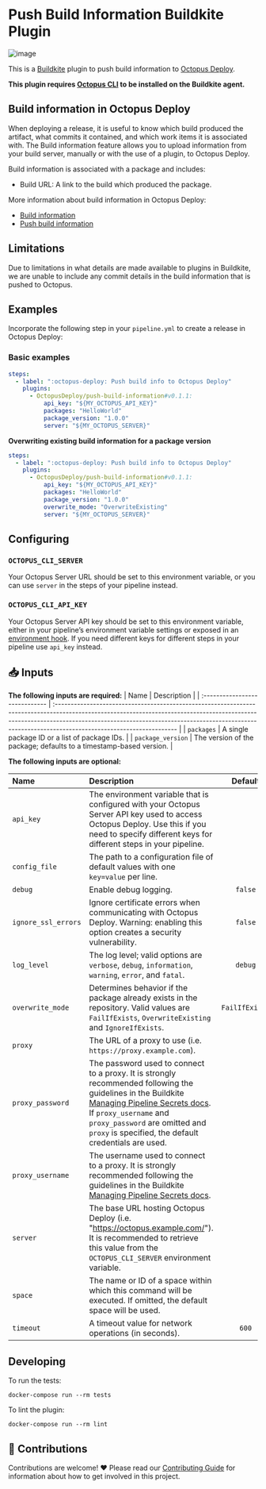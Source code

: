 # Push Build Information Buildkite Plugin

![image](https://user-images.githubusercontent.com/71493/153728135-2c803276-3dfe-4a9d-899d-2ca9dcc05cce.png)

This is a [Buildkite](https://buildkite.com/) plugin to push build information to [Octopus Deploy](https://octopus.com/).

**This plugin requires [Octopus CLI](https://octopus.com/downloads/octopuscli) to be installed on the Buildkite agent.**

## Build information in Octopus Deploy

When deploying a release, it is useful to know which build produced the artifact, what commits it contained, and which work items it is associated with. The Build information feature allows you to upload information from your build server, manually or with the use of a plugin, to Octopus Deploy.

Build information is associated with a package and includes:

- Build URL: A link to the build which produced the package.

More information about build information in Octopus Deploy:

- [Build information](https://octopus.com/docs/packaging-applications/build-servers/build-information)
- [Push build information](https://octopus.com/docs/octopus-rest-api/octopus-cli/build-information)

## Limitations

Due to limitations in what details are made available to plugins in Buildkite, we are unable to include any commit details in the build information that is pushed to Octopus.

## Examples

Incorporate the following step in your `pipeline.yml` to create a release in Octopus Deploy:

### Basic examples

```yml
steps:
  - label: ":octopus-deploy: Push build info to Octopus Deploy"
    plugins:
      - OctopusDeploy/push-build-information#v0.1.1:
          api_key: "${MY_OCTOPUS_API_KEY}"
          packages: "HelloWorld"
          package_version: "1.0.0"
          server: "${MY_OCTOPUS_SERVER}"
```

**Overwriting existing build information for a package version**

```yml
steps:
  - label: ":octopus-deploy: Push build info to Octopus Deploy"
    plugins:
      - OctopusDeploy/push-build-information#v0.1.1:
          api_key: "${MY_OCTOPUS_API_KEY}"
          packages: "HelloWorld"
          package_version: "1.0.0"
          overwrite_mode: "OverwriteExisting"
          server: "${MY_OCTOPUS_SERVER}"
```

## Configuring

### `OCTOPUS_CLI_SERVER`

Your Octopus Server URL should be set to this environment variable, or you can use `server` in the steps of your pipeline instead.

### `OCTOPUS_CLI_API_KEY`

Your Octopus Server API key should be set to this environment variable, either in your pipeline’s environment variable settings or exposed in an [environment hook](https://buildkite.com/docs/pipelines/secrets#storing-secrets-in-environment-hooks). If you need different keys for different steps in your pipeline use `api_key` instead.

## 📥 Inputs

**The following inputs are required:**
| Name | Description |
| :----------------------------- | :-------------------------------------------------------------------------------------------------------------------------------------------------------------------------------------------------------------------------------------------------------------------------------- |
| `packages` | A single package ID or a list of package IDs. |
| `package_version` | The version of the package; defaults to a timestamp-based version. |

**The following inputs are optional:**

| Name                | Description                                                                                                                                                                                                                                                                                                    |    Default     |
| :------------------ | :------------------------------------------------------------------------------------------------------------------------------------------------------------------------------------------------------------------------------------------------------------------------------------------------------------- | :------------: |
| `api_key`           | The environment variable that is configured with your Octopus Server API key used to access Octopus Deploy. Use this if you need to specify different keys for different steps in your pipeline.                                                                                                               |
| `config_file`       | The path to a configuration file of default values with one `key=value` per line.                                                                                                                                                                                                                              |                |
| `debug`             | Enable debug logging.                                                                                                                                                                                                                                                                                          |    `false`     |
| `ignore_ssl_errors` | Ignore certificate errors when communicating with Octopus Deploy. Warning: enabling this option creates a security vulnerability.                                                                                                                                                                              |    `false`     |
| `log_level`         | The log level; valid options are `verbose`, `debug`, `information`, `warning`, `error`, and `fatal`.                                                                                                                                                                                                           |    `debug`     |
| `overwrite_mode`    | Determines behavior if the package already exists in the repository. Valid values are `FailIfExists`, `OverwriteExisting` and `IgnoreIfExists`.                                                                                                                                                                | `FailIfExists` |
| `proxy`             | The URL of a proxy to use (i.e. `https://proxy.example.com`).                                                                                                                                                                                                                                                  |                |
| `proxy_password`    | The password used to connect to a proxy. It is strongly recommended following the guidelines in the Buildkite [Managing Pipeline Secrets docs](https://buildkite.com/docs/pipelines/secrets). If `proxy_username` and `proxy_password` are omitted and `proxy` is specified, the default credentials are used. |                |
| `proxy_username`    | The username used to connect to a proxy. It is strongly recommended following the guidelines in the Buildkite [Managing Pipeline Secrets docs](https://buildkite.com/docs/pipelines/secrets).                                                                                                                  |                |
| `server`            | The base URL hosting Octopus Deploy (i.e. "https://octopus.example.com/"). It is recommended to retrieve this value from the `OCTOPUS_CLI_SERVER` environment variable.                                                                                                                                        |                |
| `space`             | The name or ID of a space within which this command will be executed. If omitted, the default space will be used.                                                                                                                                                                                              |                |
| `timeout`           | A timeout value for network operations (in seconds).                                                                                                                                                                                                                                                           |     `600`      |

## Developing

To run the tests:

```shell
docker-compose run --rm tests
```

To lint the plugin:

```shell
docker-compose run --rm lint
```

## 🤝 Contributions

Contributions are welcome! :heart: Please read our [Contributing Guide](CONTRIBUTING.md) for information about how to get involved in this project.
